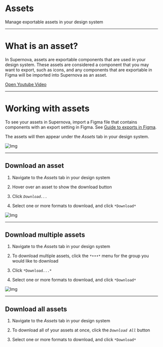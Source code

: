 
# Assets

Manage exportable assets in your design system

---

# What is an asset?

In Supernova, assets are exportable components that are used in your design system. These assets are considered a component that you may want to export, such as icons, and any components that are exportable in Figma will be imported into Supernova as an asset.

  
[Open Youtube Video](https://www.youtube.com/embed/KlmWHukPjYk)  


---

# Working with assets

To see your assets in Supernova, import a Figma file that contains components with an export setting in Figma. See [Guide to exports in Figma](https://help.figma.com/hc/en-us/articles/360040028114-Guide-to-exports-in-Figma#Add_export_settings).

The assets will then appear under the *Assets* tab in your design system.

![Img](https://studio-assets.supernova.io/design-systems/6475/7ce7b184-490c-46be-8db7-beec062f889f.png?Expires=1972252800&Policy=eyJTdGF0ZW1lbnQiOlt7IlJlc291cmNlIjoiaHR0cHM6Ly9zdHVkaW8tYXNzZXRzLnN1cGVybm92YS5pby9kZXNpZ24tc3lzdGVtcy82NDc1LzdjZTdiMTg0LTQ5MGMtNDZiZS04ZGI3LWJlZWMwNjJmODg5Zi5wbmciLCJDb25kaXRpb24iOnsiRGF0ZUxlc3NUaGFuIjp7IkFXUzpFcG9jaFRpbWUiOjE5NzIyNTI4MDB9fX1dfQ__&Signature=fPHG~eD-n4rPghc~Ci2MMIp14b~aPuXwu18q4u-j9HmB1bCS8UuMfYLhQVKjg7AcG1pRy8UTPGJiAdl6o0YQ6BqHv~DMpqn~bpdXYhBbNLVD1Md~LMtUAYoE9gIr911Mpm68voHm5eU-J8Jkn3at2il~5315w7XJDVoMD53sWc~fVCcv1aghYJNTS6uTIByhIVnECpyVZq14Az-EdUci24M3Bq16gHSqc3NwocPBhnaCGr3M1wTIrZtX1-uX4TXLOmp5776IU2hGr58tCZcTG~AZm9h8OK5pSxq112LDOc4UxQabQTiY~f~6wvrWVcnH1cN1rRW8F5nw6lWvRwuyiQ__&Key-Pair-Id=APKAJGK34LCCAUR7N6LA)

---

## Download an asset

1. Navigate to the *Assets* tab in your design system

1. Hover over an asset to show the download button

1. Click *`Download...`*

1. Select one or more formats to download, and click `*Download*` 

![Img](https://studio-assets.supernova.io/design-systems/6475/0525b888-ebbf-459c-8a45-b2717984733b.png?Expires=1972252800&Policy=eyJTdGF0ZW1lbnQiOlt7IlJlc291cmNlIjoiaHR0cHM6Ly9zdHVkaW8tYXNzZXRzLnN1cGVybm92YS5pby9kZXNpZ24tc3lzdGVtcy82NDc1LzA1MjViODg4LWViYmYtNDU5Yy04YTQ1LWIyNzE3OTg0NzMzYi5wbmciLCJDb25kaXRpb24iOnsiRGF0ZUxlc3NUaGFuIjp7IkFXUzpFcG9jaFRpbWUiOjE5NzIyNTI4MDB9fX1dfQ__&Signature=moR26xd3W8O1n4NuECfl4JQaxqaAMFC3D5TZ390i1srhaZgsy4B6L-xEby7FBA9j647hUX6A6WQWBxk4RHNztGW-8dvnSHqQfDchB4YYOI8ATAP~uEwq5TL-xTDmppnEa~bl2WK5BN3LkcjEPLajoA4Fn3OjdIVmuvsy7c~VRYKccwm7IeMLxHyw8ZA6PUKEf6M8n3xWp0wUy9guPH93IOLHerPtD6YYNjjIWAfwwCDDQmJI76tQpH6OFPir-TnHwuPQD~gOTo7CGplY4-J4HqpvarYP2p58lljeaEhLFu-4Nf4YKCRhTLY0j5JTZULrxrGl5uv1JIekulT~J~HnuA__&Key-Pair-Id=APKAJGK34LCCAUR7N6LA)

---

## Download multiple assets

1. Navigate to the *Assets* tab in your design system

1. To download multiple assets, click the `*•••*` menu for the group you would like to download

1. Click `*Download...*`

1. Select one or more formats to download, and click `*Download*` 

![Img](https://studio-assets.supernova.io/design-systems/6475/b7493504-1341-4609-8837-73c0620c76e9.png?Expires=1972252800&Policy=eyJTdGF0ZW1lbnQiOlt7IlJlc291cmNlIjoiaHR0cHM6Ly9zdHVkaW8tYXNzZXRzLnN1cGVybm92YS5pby9kZXNpZ24tc3lzdGVtcy82NDc1L2I3NDkzNTA0LTEzNDEtNDYwOS04ODM3LTczYzA2MjBjNzZlOS5wbmciLCJDb25kaXRpb24iOnsiRGF0ZUxlc3NUaGFuIjp7IkFXUzpFcG9jaFRpbWUiOjE5NzIyNTI4MDB9fX1dfQ__&Signature=UUTZdorRn7USzXb8E0TP5moTKkspCo3k-a9EpenVau77kzLw7pJHZ2uCSuMEx6wunhAW5r~Ryy7jkWUnhCbhTbcn-AMmpX5pArdKF4GPUiswY4FfReMliLJ7UPEh2cQ2g5LO9fvg8h5rdMvgrVN4lkS6ONDULjBQA3x0EAUv-Z-jtjMeYPmeMdPMJoK5Hm0fAOHkMSSiyUiW8A9bwqTSZdMy0q~pBhopuU6JwLIqVoU0jk1aqcXTYUJVfkzMRJEdHkotD14emKLaofq4a5l72rzVxMSuts0Q2ShSyqAbmgIBtXl5i~NRmV-kEfJdJ4PUMa06IyBQqZ0fJspwLE18VQ__&Key-Pair-Id=APKAJGK34LCCAUR7N6LA)

---

## Download all assets

1. Navigate to the *Assets* tab in your design system

1. To download all of your assets at once, click the *`Download All`* button

1. Select one or more formats to download, and click `*Download*`